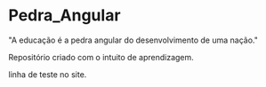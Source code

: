 # Pedra_Angular
"A educação é a pedra angular do desenvolvimento de uma nação."

Repositório criado com o intuito de aprendizagem.

linha de teste no site.
